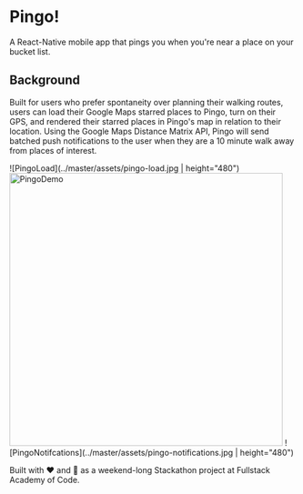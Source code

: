 # Pingo!

A React-Native mobile app that pings you when you're near a place on your bucket list.

## Background

Built for users who prefer spontaneity over planning their walking routes, users can load their Google Maps starred places to Pingo, turn on their GPS, and rendered their starred places in Pingo's map in relation to their location. Using the Google Maps Distance Matrix API, Pingo will send batched push notifications to the user when they are a 10 minute walk away from places of interest. 

![PingoLoad](../master/assets/pingo-load.jpg | height="480")
<img src="https://media.giphy.com/media/l4pThBVpD5pgULxIc/giphy.gif" alt="PingoDemo" height="480">
![PingoNotifcations](../master/assets/pingo-notifications.jpg | height="480")

Built with :heart: and :icecream: as a weekend-long Stackathon project at Fullstack Academy of Code.
